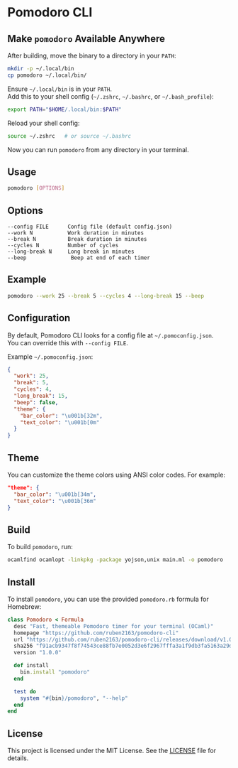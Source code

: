 # Pomodoro CLI

## Make `pomodoro` Available Anywhere

After building, move the binary to a directory in your `PATH`:

```sh
mkdir -p ~/.local/bin
cp pomodoro ~/.local/bin/
```

Ensure `~/.local/bin` is in your `PATH`.  
Add this to your shell config (`~/.zshrc`, `~/.bashrc`, or `~/.bash_profile`):

```sh
export PATH="$HOME/.local/bin:$PATH"
```

Reload your shell config:

```sh
source ~/.zshrc   # or source ~/.bashrc
```

Now you can run `pomodoro` from any directory in your terminal.

## Usage

```sh
pomodoro [OPTIONS]
```

## Options

```
--config FILE      Config file (default config.json)
--work N           Work duration in minutes
--break N          Break duration in minutes
--cycles N         Number of cycles
--long-break N     Long break in minutes
--beep              Beep at end of each timer
```

## Example

```sh
pomodoro --work 25 --break 5 --cycles 4 --long-break 15 --beep
```

## Configuration

By default, Pomodoro CLI looks for a config file at `~/.pomoconfig.json`.  
You can override this with `--config FILE`.

Example `~/.pomoconfig.json`:

```json
{
  "work": 25,
  "break": 5,
  "cycles": 4,
  "long_break": 15,
  "beep": false,
  "theme": {
    "bar_color": "\u001b[32m",
    "text_color": "\u001b[0m"
  }
}
```

## Theme

You can customize the theme colors using ANSI color codes. For example:

```json
"theme": {
  "bar_color": "\u001b[34m",
  "text_color": "\u001b[36m"
}
```

## Build

To build `pomodoro`, run:

```sh
ocamlfind ocamlopt -linkpkg -package yojson,unix main.ml -o pomodoro
```

## Install

To install `pomodoro`, you can use the provided `pomodoro.rb` formula for Homebrew:

```ruby
class Pomodoro < Formula
  desc "Fast, themeable Pomodoro timer for your terminal (OCaml)"
  homepage "https://github.com/ruben2163/pomodoro-cli"
  url "https://github.com/ruben2163/pomodoro-cli/releases/download/v1.0.0/pomodoro"
  sha256 "f91acb9347f8f74543ce88fb7e0052d3e6f2967fffa3a1f9db3fa5163a29d6a4"
  version "1.0.0"

  def install
    bin.install "pomodoro"
  end

  test do
    system "#{bin}/pomodoro", "--help"
  end
end
```

## License

This project is licensed under the MIT License. See the [LICENSE](LICENSE) file for details.